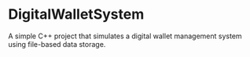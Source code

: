 # DigitalWalletSystem
A simple C++ project that simulates a digital wallet management system using file-based data storage.
